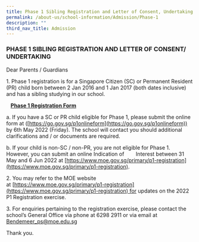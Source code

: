 ```yaml
---
title: Phase 1 Sibling Registration and Letter of Consent, Undertaking
permalink: /about-us/school-information/Admission/Phase-1
description: ""
third_nav_title: Admission
---
```

### PHASE 1 SIBLING REGISTRATION AND LETTER OF CONSENT/ UNDERTAKING

Dear Parents / Guardians


1\. Phase 1 registration is for a Singapore Citizen (SC) or Permanent Resident (PR) child born between 2 Jan 2016 and 1 Jan 2017 (both dates inclusive) and has a sibling studying in our school.

   [**Phase 1 Registration Form**](https://bendemeerpri-moe-edu-sg-admin.cwp.sg/qql/slot/u939/2022%20Matters/Website%20Updates%202022/June%202022/Attachment%20B%20-%202022P1%20Registration-Phase%201%20Application%20Form%20Fillable.pdf)  

a. If you have a SC or PR child eligible for Phase 1, please submit the online form at ([https://go.gov.sg/p1onlineform](https://go.gov.sg/p1onlineform)) by 6th May 2022 (Friday). The school will contact you should additional clarifications and / or documents are required.

b. If your child is non-SC / non-PR, you are not eligible for Phase 1. However, you can submit an online Indication of        Interest between 31 May and 6 Jun 2022 at [https://www.moe.gov.sg/primary/p1-registration](https://www.moe.gov.sg/primary/p1-registration).

2\. You may refer to the MOE website at [https://www.moe.gov.sg/primary/p1-registration](https://www.moe.gov.sg/primary/p1-registration) for updates on the 2022 P1 Registration exercise.

3\. For enquiries pertaining to the registration exercise, please contact the school’s General Office via phone at 6298 2911 or via email at [Bendemeer_ps@moe.edu.sg](mailto:Bendemeer_ps@moe.edu.sg)
  

Thank you.